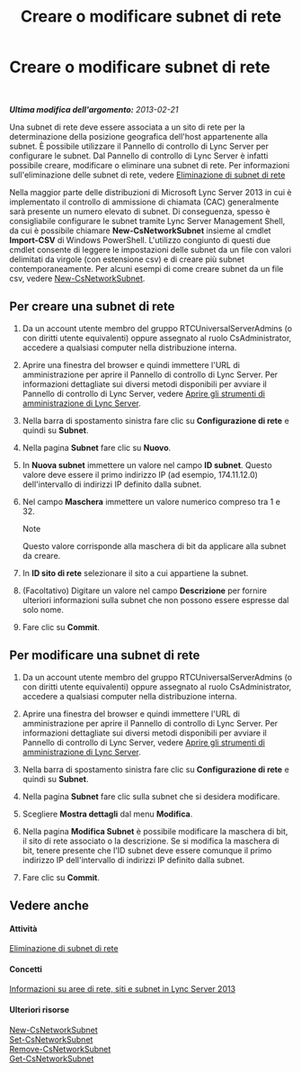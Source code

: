 ﻿---
title: Creare o modificare subnet di rete
TOCTitle: Creare o modificare subnet di rete
ms:assetid: 1ba8c4e3-fbc7-4758-88ac-d651fef17bed
ms:mtpsurl: https://technet.microsoft.com/it-it/library/Gg520957(v=OCS.15)
ms:contentKeyID: 49299845
ms.date: 08/24/2015
mtps_version: v=OCS.15
ms.translationtype: HT
---

# Creare o modificare subnet di rete

 

_**Ultima modifica dell'argomento:** 2013-02-21_

Una subnet di rete deve essere associata a un sito di rete per la determinazione della posizione geografica dell'host appartenente alla subnet. È possibile utilizzare il Pannello di controllo di Lync Server per configurare le subnet. Dal Pannello di controllo di Lync Server è infatti possibile creare, modificare o eliminare una subnet di rete. Per informazioni sull'eliminazione delle subnet di rete, vedere [Eliminazione di subnet di rete](lync-server-2013-deleting-network-subnets.md)

Nella maggior parte delle distribuzioni di Microsoft Lync Server 2013 in cui è implementato il controllo di ammissione di chiamata (CAC) generalmente sarà presente un numero elevato di subnet. Di conseguenza, spesso è consigliabile configurare le subnet tramite Lync Server Management Shell, da cui è possibile chiamare **New-CsNetworkSubnet** insieme al cmdlet **Import-CSV** di Windows PowerShell. L'utilizzo congiunto di questi due cmdlet consente di leggere le impostazioni delle subnet da un file con valori delimitati da virgole (con estensione csv) e di creare più subnet contemporaneamente. Per alcuni esempi di come creare subnet da un file csv, vedere [New-CsNetworkSubnet](new-csnetworksubnet.md).

## Per creare una subnet di rete

1.  Da un account utente membro del gruppo RTCUniversalServerAdmins (o con diritti utente equivalenti) oppure assegnato al ruolo CsAdministrator, accedere a qualsiasi computer nella distribuzione interna.

2.  Aprire una finestra del browser e quindi immettere l'URL di amministrazione per aprire il Pannello di controllo di Lync Server. Per informazioni dettagliate sui diversi metodi disponibili per avviare il Pannello di controllo di Lync Server, vedere [Aprire gli strumenti di amministrazione di Lync Server](lync-server-2013-open-lync-server-administrative-tools.md).

3.  Nella barra di spostamento sinistra fare clic su **Configurazione di rete** e quindi su **Subnet**.

4.  Nella pagina **Subnet** fare clic su **Nuovo**.

5.  In **Nuova subnet** immettere un valore nel campo **ID subnet**. Questo valore deve essere il primo indirizzo IP (ad esempio, 174.11.12.0) dell'intervallo di indirizzi IP definito dalla subnet.

6.  Nel campo **Maschera** immettere un valore numerico compreso tra 1 e 32.
    

    > [!NOTE]
    > Questo valore corrisponde alla maschera di bit da applicare alla subnet da creare.



7.  In **ID sito di rete** selezionare il sito a cui appartiene la subnet.

8.  (Facoltativo) Digitare un valore nel campo **Descrizione** per fornire ulteriori informazioni sulla subnet che non possono essere espresse dal solo nome.

9.  Fare clic su **Commit**.

## Per modificare una subnet di rete

1.  Da un account utente membro del gruppo RTCUniversalServerAdmins (o con diritti utente equivalenti) oppure assegnato al ruolo CsAdministrator, accedere a qualsiasi computer nella distribuzione interna.

2.  Aprire una finestra del browser e quindi immettere l'URL di amministrazione per aprire il Pannello di controllo di Lync Server. Per informazioni dettagliate sui diversi metodi disponibili per avviare il Pannello di controllo di Lync Server, vedere [Aprire gli strumenti di amministrazione di Lync Server](lync-server-2013-open-lync-server-administrative-tools.md).

3.  Nella barra di spostamento sinistra fare clic su **Configurazione di rete** e quindi su **Subnet**.

4.  Nella pagina **Subnet** fare clic sulla subnet che si desidera modificare.

5.  Scegliere **Mostra dettagli** dal menu **Modifica**.

6.  Nella pagina **Modifica Subnet** è possibile modificare la maschera di bit, il sito di rete associato o la descrizione. Se si modifica la maschera di bit, tenere presente che l'ID subnet deve essere comunque il primo indirizzo IP dell'intervallo di indirizzi IP definito dalla subnet.

7.  Fare clic su **Commit**.

## Vedere anche

#### Attività

[Eliminazione di subnet di rete](lync-server-2013-deleting-network-subnets.md)  

#### Concetti

[Informazioni su aree di rete, siti e subnet in Lync Server 2013](lync-server-2013-about-network-regions-sites-and-subnets.md)  

#### Ulteriori risorse

[New-CsNetworkSubnet](new-csnetworksubnet.md)  
[Set-CsNetworkSubnet](set-csnetworksubnet.md)  
[Remove-CsNetworkSubnet](remove-csnetworksubnet.md)  
[Get-CsNetworkSubnet](get-csnetworksubnet.md)

